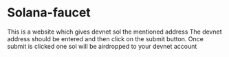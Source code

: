 # Solana-faucet
This is a website which gives devnet sol the mentioned address
The devnet address should be entered and then click on the submit button.
Once submit is clicked one sol will be airdropped to your devnet account
